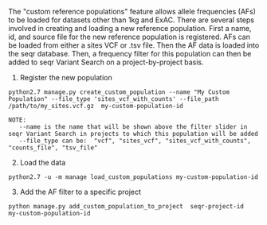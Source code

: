 The "custom reference populations" feature allows allele frequencies (AFs) to be loaded for datasets other than 1kg and ExAC.
There are several steps involved in creating and loading a new reference population. 
First a name, id, and source file for the new reference population is registered. AFs can be loaded from either a sites VCF or .tsv file.
Then the AF data is loaded into the seqr database. Then, a frequency filter for this population can then be added to seqr Variant Search 
on a project-by-project basis.

1. Register the new population
```
python2.7 manage.py create_custom_population --name "My Custom Population" --file_type 'sites_vcf_with_counts' --file_path /path/to/my_sites.vcf.gz  my-custom-population-id

NOTE:
   --name is the name that will be shown above the filter slider in seqr Variant Search in projects to which this population will be added
   --file_type can be:  "vcf", "sites_vcf", "sites_vcf_with_counts", "counts_file", "tsv_file" 
```
  
2. Load the data
```
python2.7 -u -m manage load_custom_populations my-custom-population-id
```

3. Add the AF filter to a specific project
```
python manage.py add_custom_population_to_project  seqr-project-id  my-custom-population-id
```
